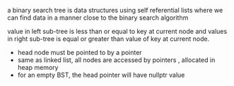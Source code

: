 a binary search tree is data structures using self referential lists where we can find data in a manner close to the binary search algorithm

value in left sub-tree is less than or equal to key at current node and values in right sub-tree is equal or greater than value of key at current node.

- head node must be pointed to by a pointer
- same as linked list, all nodes are accessed by pointers , allocated in heap memory
- for an empty BST, the head pointer will have nullptr value